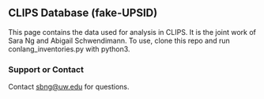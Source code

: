 ## CLIPS Database (fake-UPSID)

This page contains the data used for analysis in CLIPS.  It is the joint work of Sara Ng and Abigail Schwendimann.  To use, clone this repo and run conlang_inventories.py with python3.

### Support or Contact

Contact sbng@uw.edu for questions.
